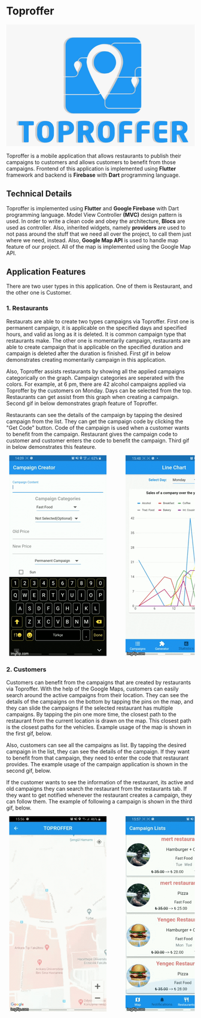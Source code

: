 # Toproffer
<img src="/assets/logo.jpeg?raw=true" >  

Toproffer is a mobile application that allows restaurants to publish their campaigns to customers and allows customers to benefit from those campaigns. Frontend of this application is implemented using **Flutter** framework and backend is **Firebase** with **Dart** programming language. 

## Technical Details

Toproffer is implemented using **Flutter** and **Google Firebase** with Dart programming language. Model View Controller **(MVC)** design pattern is used. In order to write a clean code and obey the architecture, **Blocs** are used as controller. Also, inherited widgets, namely **providers** are used to not pass around the stuff that we need all over the project, to call them just where we need, instead. Also, **Google Map API** is used to handle map feature of our project. All of the map is implemented using the Google Map API.

## Application Features 

There are two user types in this application. One of them is Restaurant, and the other one is Customer.

### 1. Restaurants 

 Restaurats are able to create two types campaigns via Toproffer. First one is permanent campaign, it is applicable on the specified days and specified hours, and valid as long as it is deleted. It is common campaign type that restaurants make. The other one is momentarily campaign, restaurants are able to create campaign that is applicable on the specified duration and campaign is deleted after the duration is finished. First gif in below demonstrates creating momentarily campaign in this application. 

 Also, Toproffer assists restaurants by showing all the applied campaigns categorically on the graph. Campaign categories are seperated with the colors. For example, at 6 pm, there are 42 alcohol campaigns applied via Toproffer by the customers on Monday. Days can be selected from the top. Restaurants can get assist from this graph when creating a campaign. Second gif in below demonstrates graph feature of Toproffer.
 
 Restaurants can see the details of the campaign by tapping the desired campaign from the list. They can get the campaign code by clicking the "Get Code" button. Code of the campaign is used when a customer wants to benefit from the campaign. Restaurant gives the campaign code to customer and customer enters the code to benefit the campaign. Third gif in below demonstrates this feateure.
 
<pre> <img src="/assets/46sgku.gif?raw=true">      <img src="/assets/46siau.gif?raw=true">       <img  src="/assets/46sjct.gif?raw=true"></pre>



### 2. Customers 
 
 Customers can benefit from the campaigns that are created by restaurants via Toproffer. With the help of the Google Maps, customers can easily search around the active campaigns from their location. They can see the details of the campaigns on the bottom by tapping the pins on the map, and they can slide the campaigns if the selected restaurant has multiple campaigns. By tapping the pin one more time, the closest path to the restaurant from the current location is drawn on the map. This closest path is the closest paths for the vehicles. Example usage of the map is shown in the first gif, below. 
 
 Also, customers can see all the campaigns as list. By tapping the desired campaign in the list, they can see the details of the campaign. If they want to benefit from that campaign, they need to enter the code that restaurant provides. The example usage of the campaign application is shown in the second gif, below.   
 
 If the customer wants to see the information of the restaurant, its active and old campaigns they can search the restaurant from the restaurants tab. If they want to get notified whenever the restaurant creates a campaign, they can follow them. The example of following a campaign is shown in the third gif, below. 
  
<pre> <img src="/assets/46sns8.gif?raw=true">      <img  src="/assets/46sons.gif?raw=true">      <img src="/assets/46soka.gif?raw=true">  </pre>


